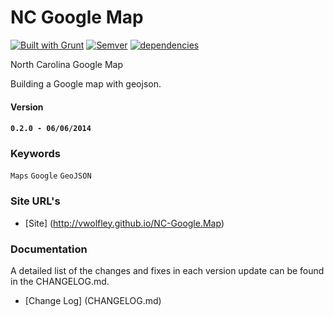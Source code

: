 # NC Google Map

[![Built with Grunt](https://cdn.gruntjs.com/builtwith.png)](http://gruntjs.com/)
[![Semver](http://img.shields.io/SemVer/2.0.0.png)](http://semver.org/spec/v2.0.0.html)
[![dependencies](https://david-dm.org/vwolfley/MyProject.png)](https://david-dm.org/vwolfley/vwolfley.github.io/NC-Google.Map)

North Carolina Google Map

Building a Google map with geojson.

#### Version

#### `0.2.0 - 06/06/2014`

### Keywords

`Maps` `Google` `GeoJSON`

### Site URL's
* [Site] (http://vwolfley.github.io/NC-Google.Map)

### Documentation

A detailed list of the changes and fixes in each version update can be found in the CHANGELOG.md.

* [Change Log] (CHANGELOG.md)